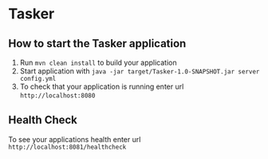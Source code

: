 # Tasker

How to start the Tasker application
---

1. Run `mvn clean install` to build your application
1. Start application with `java -jar target/Tasker-1.0-SNAPSHOT.jar server config.yml`
1. To check that your application is running enter url `http://localhost:8080`

Health Check
---

To see your applications health enter url `http://localhost:8081/healthcheck`

